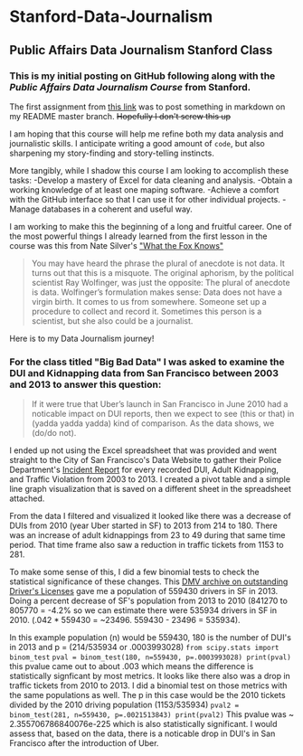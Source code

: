 # Stanford-Data-Journalism
## Public Affairs Data Journalism Stanford Class

### This is my **initial** posting on GitHub following along with the _Public Affairs Data Journalism Course_ from Stanford.

The first assignment from [this link](http://www.padjo.org/2014-09-23/#homework-details) was to post something in markdown on my README master branch. ~~Hopefully I don't screw this up~~

I am hoping that this course will help me refine both my data analysis and journalistic skills. I anticipate writing a good amount of `code`, but also sharpening my story-finding and story-telling instincts. 

More tangibly, while I shadow this course I am looking to accomplish these tasks:
-Develop a mastery of Excel for data cleaning and analysis.
-Obtain a working knowledge of at least one maping software.
-Achieve a comfort with the GitHub interface so that I can use it for other individual projects.
-Manage databases in a coherent and useful way.

I am working to make this the beginning of a long and fruitful career. One of the most powerful things I already learned from the first lesson in the course was this from Nate Silver's ["What the Fox Knows"](http://fivethirtyeight.com/features/what-the-fox-knows/)
>You may have heard the phrase the plural of anecdote is not data. It turns out that this is a misquote. The original aphorism, by the political scientist Ray Wolfinger, was just the opposite: The plural of anecdote is data.
>Wolfinger’s formulation makes sense: Data does not have a virgin birth. It comes to us from somewhere. Someone set up a procedure to collect and record it. Sometimes this person is a scientist, but she also could be a journalist.

Here is to my Data Journalism journey!

### For the class titled "Big Bad Data" I was asked to examine the DUI and Kidnapping data from San Francisco between 2003 and 2013 to answer this question:

>If it were true that Uber’s launch in San Francisco in June 2010 had a noticable impact on DUI reports, then we expect to see (this or that) in (yadda yadda yadda) kind of comparison. As the data shows, we (do/do not).

I ended up not using the Excel spreadsheet that was provided and went straight to the City of San Francisco's Data Website to gather their Police Department's [Incident Report](https://data.sfgov.org/Public-Safety/Police-Department-Incident-Reports-Historical-2003/tmnf-yvry) for every recorded DUI, Adult Kidnapping, and Traffic Violation from 2003 to 2013. I created a pivot table and a simple line graph visualization that is saved on a different sheet in the spreadsheet attached.

From the data I filtered and visualized it looked like there was a decrease of DUIs from 2010 (year Uber started in SF) to 2013 from 214 to 180. There was an increase of adult kidnappings from 23 to 49 during that same time period. That time frame also saw a reduction in traffic tickets from 1153 to 281.

To make some sense of this, I did a few binomial tests to check the statistical significance of these changes. This [DMV archive on outstanding Driver's Licenses](https://www.dmv.ca.gov/portal/wcm/connect/90a04dc3-ac0d-4528-a6a3-4797d0842689/dl_outs_by_county.pdf?MOD=AJPERES) gave me a population of 559430 drivers in SF in 2013. Doing a percent decrease of SF's population from 2013 to 2010 (841270 to 805770 = -4.2% so we can estimate there were 535934 drivers in SF in 2010. (.042 * 559430 = ~23496. 559430 - 23496 = 535934).

In this example population (n) would be 559430, 180 is the number of DUI's in 2013 and p = (214/535934 or .0003993028)
`from scipy.stats import binom_test`
`pval = binom_test(180, n=559430, p=.0003993028)
print(pval)`
this pvalue came out to about .003 which means the difference is statistically signficant by most metrics.
It looks like there also was a drop in traffic tickets from 2010 to 2013. I did a binomial test on those metrics with the same populations as well. The p in this case would be the 2010 tickets divided by the 2010 driving population (1153/535934)
`pval2 = binom_test(281, n=559430, p=.0021513843)
print(pval2)`
This pvalue was ~ 2.355706786840076e-225 which is also statistically significant. I would assess that, based on the data, there is a noticable drop in DUI's in San Francisco after the introduction of Uber.
